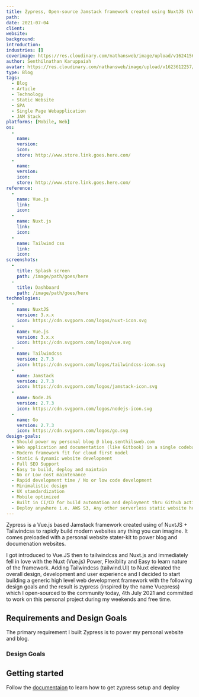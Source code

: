 ```yaml
---
title: Zypress, Open-source Jamstack framework created using NuxtJS (Vue.js) + Tailwindcss
path: 
date: 2021-07-04
client: 
website: 
background: 
introduction: 
industries: []
coverimage: https://res.cloudinary.com/nathansweb/image/upload/v1624156571/logos/0001_xwkovt.svg
author: Senthilnathan Karuppaiah
avatar: https://res.cloudinary.com/nathansweb/image/upload/v1623612257/profile/sk_profile_sq.png
type: Blog
tags:
  - Blog
  - Article
  - Technology
  - Static Website
  - SPA
  - Single Page Webapplication
  - JAM Stack
platforms: [Mobile, Web]
os: 
  -
    name: 
    version: 
    icon: 
    store: http://www.store.link.goes.here.com/
  -
    name: 
    version: 
    icon: 
    store: http://www.store.link.goes.here.com/
reference: 
  -
    name: Vue.js
    link: 
    icon: 
  -
    name: Nuxt.js
    link: 
    icon: 
  -
    name: Tailwind css
    link: 
    icon: 
screenshots:
  -
    title: Splash screen
    path: /image/path/goes/here
  -
    title: Dashboard
    path: /image/path/goes/here
technologies:
  -
    name: NuxtJS
    version: 3.x.x
    icon: https://cdn.svgporn.com/logos/nuxt-icon.svg
  -
    name: Vue.js
    version: 3.x.x
    icon: https://cdn.svgporn.com/logos/vue.svg
  -
    name: Tailwindcss
    version: 2.7.3
    icon: https://cdn.svgporn.com/logos/tailwindcss-icon.svg
  -
    name: Jamstack
    version: 2.7.3
    icon: https://cdn.svgporn.com/logos/jamstack-icon.svg
  -
    name: Node.JS
    version: 2.7.3
    icon: https://cdn.svgporn.com/logos/nodejs-icon.svg
  -
    name: Go
    version: 2.7.3
    icon: https://cdn.svgporn.com/logos/go.svg
design-goals:
  - Should power my personal blog @ blog.senthilsweb.com
  - Web application and documentation (like Gitbook) in a single codebase 
  - Modern framework fit for cloud first model
  - Static & dynamic website development
  - Full SEO Support
  - Easy to build, deploy and maintain 
  - No or Low cost maintenance
  - Rapid development time / No or low code development
  - Minimalistic design
  - UX standardization
  - Mobile optimized
  - Built in CI/CD for build automation and deployment thru Github action
  - Deploy anywhere i.e. AWS S3, Any other serverless static website hosting, docker, embedded and filesystem based golang binary for Mac, Windows and Linux
---
```

Zypress is a Vue.js based Jamstack framework created using of NuxtJS + Tailwindcss to rapidly build modern websites any thing you can imagine. It comes preloaded with a personal website stater-kit to power blog and documenation websites.

<!--more-->


I got introduced to Vue.JS then to tailwindcss and Nuxt.js and immediately fell in love with the Nuxt (Vue.js) Power, Flexiblity and Easy to learn nature of the framework. Adding Tailwindcss (tailwind.UI) to Nuxt elevated the overall design, development and user experience and I decided to start building a generic high level web development framework with the following design goals and the result is zypress (inspired by the name Vuepress) which I open-sourced to the community today, 4th July 2021 and committed to work on this personal project during my weekends and free time.


## Requirements and Design Goals

The primary requirement I built <badge>Zypress</badge> is to power my personal website and blog.

### Design Goals

<list :items="design-goals"></list>

## Getting started

Follow the [documentaion](/docs/getting-started) to learn how to get zypress setup and deploy



